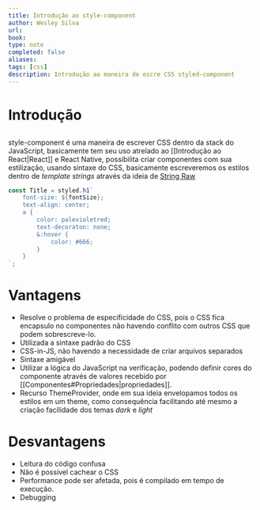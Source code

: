 ```yaml
---
title: Introdução ao style-component
author: Wesley Silva
url:
book:
type: note
completed: false
aliases:
tags: [css]
description: Introdução ao maneira de escre CSS styled-component
---
```

# Introdução
style-component é uma maneira de escrever CSS dentro da stack do JavaScript, basicamente tem seu uso atrelado ao [[Introdução ao React|React]] e React Native, possibilita criar componentes com sua estilização, usando sintaxe do CSS, basicamente escreveremos os estilos dentro de _template strings_ através da ideia de [String Raw](https://developer.mozilla.org/pt-BR/docs/Web/JavaScript/Reference/Template_literals#strings_raw)

```js
const Title = styled.h1`
	font-size: ${fontSize};
	text-align: center;
	a {
		color: palevioletred;
		text-decoraton: none;
		&:hover {
			color: #666;
		}
	}
`;
```

# Vantagens
- Resolve o problema de especificidade do CSS, pois o CSS fica encapsulo no componentes não havendo conflito com outros CSS que podem sobrescreve-lo.
- Utilizada a sintaxe padrão do CSS
- CSS-in-JS, não havendo a necessidade de criar arquivos separados
- Sintaxe amigável
- Utilizar a lógica do JavaScript na verificação, podendo definir cores do componente através de valores recebido por [[Componentes#Propriedades|propriedades]].
- Recurso ThemeProvider, onde em sua ideia envelopamos todos os estilos em um theme, como consequência facilitando até mesmo a criação facilidade dos temas _dark_ e _light_

# Desvantagens
- Leitura do código confusa
- Não é possível cachear o CSS
- Performance pode ser afetada, pois é compilado em tempo de execução.
- Debugging